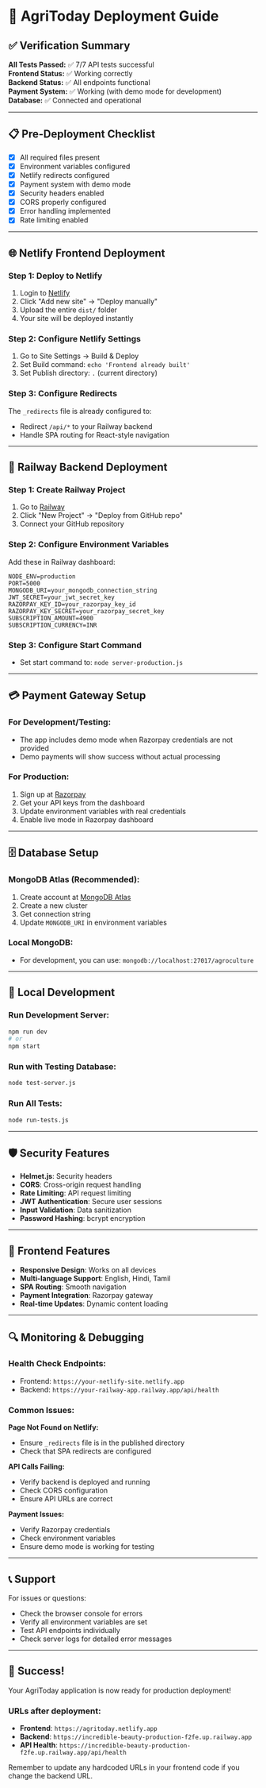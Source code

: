 # 🚀 AgriToday Deployment Guide

## ✅ Verification Summary

**All Tests Passed:** ✅ 7/7 API tests successful  
**Frontend Status:** ✅ Working correctly  
**Backend Status:** ✅ All endpoints functional  
**Payment System:** ✅ Working (with demo mode for development)  
**Database:** ✅ Connected and operational  

---

## 📋 Pre-Deployment Checklist

- [x] All required files present
- [x] Environment variables configured
- [x] Netlify redirects configured
- [x] Payment system with demo mode
- [x] Security headers enabled
- [x] CORS properly configured
- [x] Error handling implemented
- [x] Rate limiting enabled

---

## 🌐 Netlify Frontend Deployment

### Step 1: Deploy to Netlify
1. Login to [Netlify](https://netlify.app)
2. Click "Add new site" → "Deploy manually"
3. Upload the entire `dist/` folder
4. Your site will be deployed instantly

### Step 2: Configure Netlify Settings
1. Go to Site Settings → Build & Deploy
2. Set Build command: `echo 'Frontend already built'`
3. Set Publish directory: `.` (current directory)

### Step 3: Configure Redirects
The `_redirects` file is already configured to:
- Redirect `/api/*` to your Railway backend
- Handle SPA routing for React-style navigation

---

## 🚂 Railway Backend Deployment

### Step 1: Create Railway Project
1. Go to [Railway](https://railway.app)
2. Click "New Project" → "Deploy from GitHub repo"
3. Connect your GitHub repository

### Step 2: Configure Environment Variables
Add these in Railway dashboard:

```env
NODE_ENV=production
PORT=5000
MONGODB_URI=your_mongodb_connection_string
JWT_SECRET=your_jwt_secret_key
RAZORPAY_KEY_ID=your_razorpay_key_id
RAZORPAY_KEY_SECRET=your_razorpay_secret_key
SUBSCRIPTION_AMOUNT=4900
SUBSCRIPTION_CURRENCY=INR
```

### Step 3: Configure Start Command
- Set start command to: `node server-production.js`

---

## 💳 Payment Gateway Setup

### For Development/Testing:
- The app includes demo mode when Razorpay credentials are not provided
- Demo payments will show success without actual processing

### For Production:
1. Sign up at [Razorpay](https://razorpay.com)
2. Get your API keys from the dashboard
3. Update environment variables with real credentials
4. Enable live mode in Razorpay dashboard

---

## 🗄️ Database Setup

### MongoDB Atlas (Recommended):
1. Create account at [MongoDB Atlas](https://mongodb.com/atlas)
2. Create a new cluster
3. Get connection string
4. Update `MONGODB_URI` in environment variables

### Local MongoDB:
- For development, you can use: `mongodb://localhost:27017/agroculture`

---

## 🔧 Local Development

### Run Development Server:
```bash
npm run dev
# or
npm start
```

### Run with Testing Database:
```bash
node test-server.js
```

### Run All Tests:
```bash
node run-tests.js
```

---

## 🛡️ Security Features

- **Helmet.js**: Security headers
- **CORS**: Cross-origin request handling
- **Rate Limiting**: API request limiting
- **JWT Authentication**: Secure user sessions
- **Input Validation**: Data sanitization
- **Password Hashing**: bcrypt encryption

---

## 📱 Frontend Features

- **Responsive Design**: Works on all devices
- **Multi-language Support**: English, Hindi, Tamil
- **SPA Routing**: Smooth navigation
- **Payment Integration**: Razorpay gateway
- **Real-time Updates**: Dynamic content loading

---

## 🔍 Monitoring & Debugging

### Health Check Endpoints:
- Frontend: `https://your-netlify-site.netlify.app`
- Backend: `https://your-railway-app.railway.app/api/health`

### Common Issues:

**Page Not Found on Netlify:**
- Ensure `_redirects` file is in the published directory
- Check that SPA redirects are configured

**API Calls Failing:**
- Verify backend is deployed and running
- Check CORS configuration
- Ensure API URLs are correct

**Payment Issues:**
- Verify Razorpay credentials
- Check environment variables
- Ensure demo mode is working for testing

---

## 📞 Support

For issues or questions:
- Check the browser console for errors
- Verify all environment variables are set
- Test API endpoints individually
- Check server logs for detailed error messages

---

## 🎉 Success!

Your AgriToday application is now ready for production deployment!

### URLs after deployment:
- **Frontend**: `https://agritoday.netlify.app`
- **Backend**: `https://incredible-beauty-production-f2fe.up.railway.app`
- **API Health**: `https://incredible-beauty-production-f2fe.up.railway.app/api/health`

Remember to update any hardcoded URLs in your frontend code if you change the backend URL.
